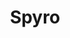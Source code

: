 ---
title: Spyro
crosslinks:
- Spyro4
- Nytro
- SpyroReturns
- livven
- emulation
- speedrun
- Unity3D
- place
- ClassicLetsPlays
- ImaginaryColorscapes
---